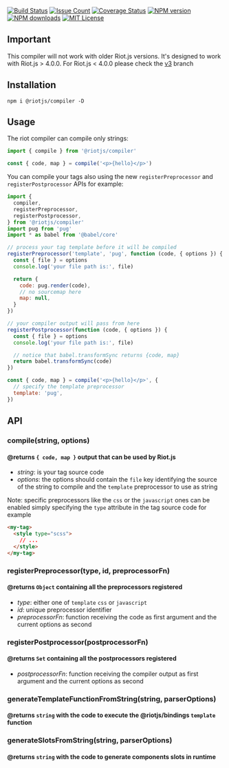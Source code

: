 [![Build Status][ci-image]][ci-url]
[![Issue Count][codeclimate-image]][codeclimate-url]
[![Coverage Status][coverage-image]][coverage-url]
[![NPM version][npm-version-image]][npm-url]
[![NPM downloads][npm-downloads-image]][npm-url]
[![MIT License][license-image]][license-url]

## Important

This compiler will not work with older Riot.js versions.
It's designed to work with Riot.js > 4.0.0.
For Riot.js < 4.0.0 please check the [v3](https://github.com/riot/compiler/tree/v3) branch

## Installation

```
npm i @riotjs/compiler -D
```

## Usage

The riot compiler can compile only strings:

```js
import { compile } from '@riotjs/compiler'

const { code, map } = compile('<p>{hello}</p>')
```

You can compile your tags also using the new `registerPreprocessor` and `registerPostprocessor` APIs for example:

```js
import {
  compiler,
  registerPreprocessor,
  registerPostprocessor,
} from '@riotjs/compiler'
import pug from 'pug'
import * as babel from '@babel/core'

// process your tag template before it will be compiled
registerPreprocessor('template', 'pug', function (code, { options }) {
  const { file } = options
  console.log('your file path is:', file)

  return {
    code: pug.render(code),
    // no sourcemap here
    map: null,
  }
})

// your compiler output will pass from here
registerPostprocessor(function (code, { options }) {
  const { file } = options
  console.log('your file path is:', file)

  // notice that babel.transformSync returns {code, map}
  return babel.transformSync(code)
})

const { code, map } = compile('<p>{hello}</p>', {
  // specify the template preprocessor
  template: 'pug',
})
```

## API

### compile(string, options)

#### @returns `{ code, map }` output that can be used by Riot.js

- _string_: is your tag source code
- _options_: the options should contain the `file` key identifying the source of the string to compile and
  the `template` preprocessor to use as string

Note: specific preprocessors like the `css` or the `javascript` ones can be enabled simply specifying the `type` attribute
in the tag source code for example

```html
<my-tag>
  <style type="scss">
    // ...
  </style>
</my-tag>
```

### registerPreprocessor(type, id, preprocessorFn)

#### @returns `Object` containing all the preprocessors registered

- _type_: either one of `template` `css` or `javascript`
- _id_: unique preprocessor identifier
- _preprocessorFn_: function receiving the code as first argument and the current options as second

### registerPostprocessor(postprocessorFn)

#### @returns `Set` containing all the postprocessors registered

- _postprocessorFn_: function receiving the compiler output as first argument and the current options as second

### generateTemplateFunctionFromString(string, parserOptions)

#### @returns `string` with the code to execute the @riotjs/bindings `template` function

### generateSlotsFromString(string, parserOptions)

#### @returns `string` with the code to generate components slots in runtime

[ci-image]: https://img.shields.io/github/actions/workflow/status/riot/compiler/test.yml?style=flat-square
[ci-url]: https://github.com/riot/compiler/actions
[license-image]: https://img.shields.io/badge/license-MIT-000000.svg?style=flat-square
[license-url]: LICENSE
[npm-version-image]: https://img.shields.io/npm/v/@riotjs/compiler.svg?style=flat-square
[npm-downloads-image]: https://img.shields.io/npm/dm/@riotjs/compiler.svg?style=flat-square
[npm-url]: https://npmjs.org/package/@riotjs/compiler
[coverage-image]: https://img.shields.io/coveralls/riot/compiler/main.svg?style=flat-square
[coverage-url]: https://coveralls.io/r/riot/compiler?branch=main
[codeclimate-image]: https://api.codeclimate.com/v1/badges/37de24282e8d113bb0cc/maintainability
[codeclimate-url]: https://codeclimate.com/github/riot/compiler

